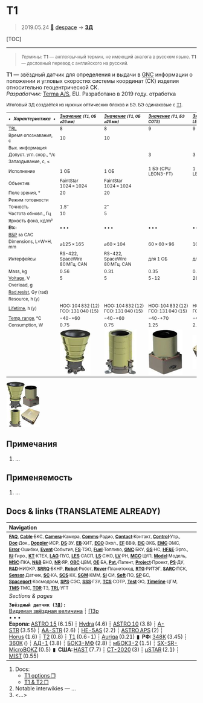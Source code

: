 # T1
> 2019.05.24 [🚀](../index/index.md) [despace](index.md) → **[ЗД](sensor.md)**

[TOC]

---

> <small>*Термины:* **T1** — англоязычный термин, не имеющий аналога в русском языке. **T1** — дословный перевод с английского на русский.</small>

**T1** — звёздный датчик для определения и выдачи в [GNC](gnc.md) информации о положении и угловых скоростях системы координат (СК) изделия относительно геоцентрической СК.  
*Разработчик:* [Terma A/S](zz_terma.md), EU. Разработано в 2019 году. отработка

<small>

Итоговый ЗД создаётся из нужных оптических блоков и БЭ. БЭ одинаковые с [T1](t1.md).

|*•    Характеристика    •*|*[Значение](si.md) <small>(T1, ОБ ⌀26 мм)</small>*|*[Значение](si.md) <small>(T1, ОБ ⌀26 мм)</small>*|*[Значение](si.md) <small>(T1, БЭ COTS)</small>*|*[Значение](si.md) <small>(T1, БЭ LEON3FT)</small>*|
|:--|:--|:--|:--|:--|
|[TRL](trl.md)|8|8|9|9|
|Время опознавания, с|10|10|||
|Вых. информация|||||
|Допуст. угл. скор., °/с|||3|3|
|Запаздывание, с, ≤|||||
|Исполнение|1 ОБ|1 ОБ|1 БЭ (CPU LEON3-FT)|1 БЭ (CPU LEON3-FT)|
|Объектив|FaintStar 1024 × 1024|FaintStar 1024 × 1024|||
|Поле зрения, °|20|20|||
|Режим готовности|||||
|Точность|1.5″|2″|||
|Частота обновл., Гц|10|5|||
|Яркость фона, кд/m²|||||
|**Etc:**|• • •|• • •|• • •|• • •|
|[ВБР](srrq.md) за САС|||||
|Dimensions, L×W×H, mm|⌀125 × 165|⌀60 × 104|60 × 60 × 96|100 × 100 × 40|
|Интерфейсы|RS-422, SpaceWire 80 МГц, CAN|RS-422, SpaceWire 80 МГц, CAN|для 1 ОБ|для 2 ОБ|
|Mass, kg|0.56|0.31|0.35|0.45|
|[Voltage](voltage.md), V|5|5|5 ‑ 12|28 (20 ‑ 36)|
|Overload, g|||||
|[Rad.resist](ion_rad.md), Gy (rad)|||||
|Resource, h (y)|||||
|[Lifetime](lifetime.md), h (y)|НОО: 104 832 (12)<br> ГСО: 131 040 (15)|НОО: 104 832 (12)<br> ГСО: 131 040 (15)|НОО: 104 832 (12)<br> ГСО: 131 040 (15)|НОО: 104 832 (12)<br> ГСО: 131 040 (15)|
|[Temp. range](tcs.md), ℃|−40 ‑ +60|−40 ‑ +60|−40 ‑ +70|−40 ‑ +70|
|Consumption, W|0.75|0.75|1.25|2.5|
||![](f/sensor/t/t1_pic_optics26.jpg)|![](f/sensor/t/t1_pic_optics18.jpg)|![](f/sensor/t/t1_pic_dp_cots.jpg)|![](f/sensor/t/t1_pic_dp_leon3ft.jpg)|

[![](f/sensor/t/t1_pic1_thumb.jpg)](f/sensor/t/t1_pic1.jpg)

</small>



<p style="page-break-after:always"> </p>

## Примечания
   1. …



## Применяемость
   1. …



<p style="page-break-after:always"> </p>

## Docs & links (TRANSLATEME ALREADY)
|Navigation|
|:--|
|<small>**[FAQ](faq.md)**, **[Cable](cable.md)**·БКС, **[Camera](cam.md)**·Камера, **[Comms](comms.md)**·Радио, **[Contact](contact.md)**·Контакт, **[Control](control.md)**·Упр., **[Doc](doc.md)**·Док., **[Doppler](doppler.md)**·ИСР, **[DS](ds.md)**·ЗУ, **[EB](eb.md)**·ХИТ, **[ECO](ecology.md)**·Экол., **[EF](ef.md)**·ВВФ, **[ElC](elc.md)**·ЭКБ, **[EMC](emc.md)**·ЭМС, **[Error](error.md)**·Ошибки, **[Event](event.md)**·События, **[FS](fs.md)**·ТЭО, **[Fuel](fuel.md)**·Топливо, **[GNC](gnc.md)**·БКУ, **[GS](scs.md)**·НС, **[HF&E](hfe.md)**·Эрго., **[IU](iu.md)**·Гиро., **[KT](kt.md)**·КТЕХ, **[LAG](lag.md)**·ПУC, **[LES](les.md)**·САСП, **[LS](ls.md)**·СЖО, **[LV](lv.md)**·РН, **[MCC](mcc.md)**·ЦУП, **[Model](model.md)**·Модель, **[MSC](sc.md)**·ПКА, **[N&B](nnb.md)**·БНО, **[NR](nr.md)**·ЯР, **[OBC](obc.md)**·ЦВМ, **[OE](oe.md)**·БА, **[Pat.](патент.md)**·Патент, **[Project](project.md)**·Проект, **[PS](ps.md)**·ДУ, **[R&D](rnd.md)**·НИОКР, **[SRRQ](srrq.md)**·БКНР, **[Robot](robotics.md)**·Робот, **[Rover](rover.md)**·Планетоход, **[RTG](rtg.md)**·РИТЭГ, **[SARC](sarc.md)**·ПСК, **[Sensor](sensor.md)**·Датчик, **[SC](sc.md)**·КА, **[SCS](scs.md)**·КК, **[SGM](sgm.md)**·КММ, **[SI](si.md)**·СИ, **[Soft](soft.md)**·ПО, **[SP](sp.md)**·БС, **[Spaceport](spaceport.md)**·Космодром, **[SPS](sps.md)**·СЭС, **[SSS](sss.md)**·ГЗУ, **[TCS](tcs.md)**·СОТР, **[Test](test.md)**·ЭО, **[Timeline](timeline.md)**·ЦГМ, **[TMS](tms.md)**·ТМС, **[TOR](tor.md)**·ТЗ, **[TRL](trl.md)**·УГТ</small>|
|*Sections & pages*|
|**`Звёздный датчик (ЗД):`**<br> [Видимая звёздная величина](app_mag.md) ┊ [ПЗр](fov.md)<br>• • •<br> **Европа:** [ASTRO 15](astro_15.md) (6.15) ┊ [Hydra](hydra.md) (4.6) ┊ [ASTRO 10](astro_10.md) (3.8) ┊ [A-STR](a_str.md) (3.55) ┊ [AA-STR](aa_str.md) (2.6) ┊ [HE-5AS](he_5as.md) (2.2) ┊ [ASTRO APS](astro_aps.md) (2) ┊ [Horus](horus.md) (1.6) ┊ [T2](t2.md) (0.8) ┊ [T1](t1.md) (0.6 ‑ 1) ┊ [Auriga](auriga.md) (0.21)  ▮  **РФ:** [348К](348k.md) (3.45) ┊ [360К](360k.md) () ┊ [АД-1](ad_1.md) (3.8) ┊ [БОКЗ-МФ](bokz_mf.md) (2.8) ┊ [мБОКЗ-2](мбокз_2.md) (1.5) ┊ [SX-SR-MicroBOKZ](sx_sr_microbokz.md) (0.5)  ▮  **США:** [HAST](hast.md) (7.7) ┊ [CT-2020](ct_2020.md) (3) ┊ [µSTAR](mustar.md) (2.1) ┊ [MIST](mist.md) (0.55) |

   1. Docs:
      - [T1 options ❐](f/sensor/t/t1_two_pager_space_t1_star_tracker_options_a4.pdf)
      - [T1 & T2 ❐](f/sensor/t/t1_t2_star_tracker_rev2.pdf)
   1. Notable interwikies — …
   1. <…>

